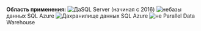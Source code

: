 <Token>**Область применения:** ![Да](media/yes.png)SQL Server (начиная с 2016) ![не](media/no.png)базы данных SQL Azure ![Да](media/yes.png)хранилище данных SQL Azure ![не](media/no.png) Parallel Data Warehouse </Token>

